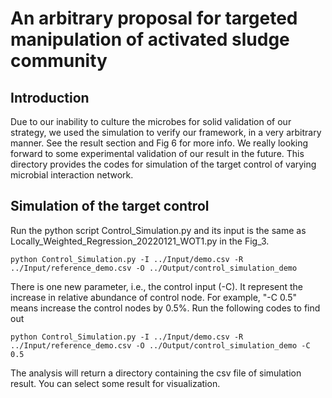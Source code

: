 # An arbitrary proposal for targeted manipulation of activated sludge community
## Introduction
Due to our inability to culture the microbes for solid validation of our strategy, we used the simulation to verify our framework, in a very arbitrary manner. See the result section and Fig 6 for more info. We really looking forward to some experimental validation of our result in the future. This directory provides the codes for simulation of the target control of varying microbial interaction network.

## Simulation of the target control
Run the python script Control_Simulation.py and its input is the same as Locally_Weighted_Regression_20220121_WOT1.py in the Fig_3.
```
python Control_Simulation.py -I ../Input/demo.csv -R ../Input/reference_demo.csv -O ../Output/control_simulation_demo
```
There is one new parameter, i.e., the control input (-C). It represent the increase in relative abundance of control node. For example, "-C 0.5" means increase the control nodes by 0.5%. Run the following codes to find out
```
python Control_Simulation.py -I ../Input/demo.csv -R ../Input/reference_demo.csv -O ../Output/control_simulation_demo -C 0.5
```
The analysis will return a directory containing the csv file of simulation result. You can select some result for visualization.

